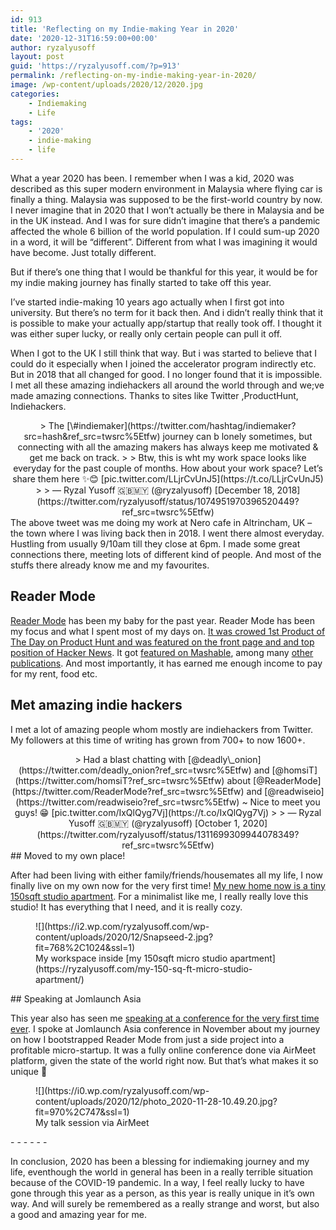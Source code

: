 ```yaml
---
id: 913
title: 'Reflecting on my Indie-making Year in 2020'
date: '2020-12-31T16:59:00+00:00'
author: ryzalyusoff
layout: post
guid: 'https://ryzalyusoff.com/?p=913'
permalink: /reflecting-on-my-indie-making-year-in-2020/
image: /wp-content/uploads/2020/12/2020.jpg
categories:
    - Indiemaking
    - Life
tags:
    - '2020'
    - indie-making
    - life
---
```


What a year 2020 has been. I remember when I was a kid, 2020 was described as this super modern environment in Malaysia where flying car is finally a thing. Malaysia was supposed to be the first-world country by now. I never imagine that in 2020 that I won’t actually be there in Malaysia and be in the UK instead. And I was for sure didn’t imagine that there’s a pandemic affected the whole 6 billion of the world population. If I could sum-up 2020 in a word, it will be “different”. Different from what I was imagining it would have become. Just totally different.

But if there’s one thing that I would be thankful for this year, it would be for my indie making journey has finally started to take off this year.

I’ve started indie-making 10 years ago actually when I first got into university. But there’s no term for it back then. And i didn’t really think that it is possible to make your actually app/startup that really took off. I thought it was either super lucky, or really only certain people can pull it off.

When I got to the UK I still think that way. But i was started to believe that I could do it especially when I joined the accelerator program indirectly etc. But in 2018 that all changed for good. I no longer found that it is impossible. I met all these amazing indiehackers all around the world through and we;ve made amazing connections. Thanks to sites like Twitter ,ProductHunt, Indiehackers.

<center>> The [\#indiemaker](https://twitter.com/hashtag/indiemaker?src=hash&ref_src=twsrc%5Etfw) journey can b lonely sometimes, but connecting with all the amazing makers has always keep me motivated &amp; get me back on track.  
>   
> Btw, this is wht my work space looks like everyday for the past couple of months. How about your work space? Let’s share them here ✨😊 [pic.twitter.com/LLjrCvUnJ5](https://t.co/LLjrCvUnJ5)
> 
> — Ryzal Yusoff 🇬🇧🇲🇾 (@ryzalyusoff) [December 18, 2018](https://twitter.com/ryzalyusoff/status/1074951970396520449?ref_src=twsrc%5Etfw)

 <script async="" charset="utf-8" src="https://platform.twitter.com/widgets.js"></script></center>The above tweet was me doing my work at Nero cafe in Altrincham, UK – the town where I was living back then in 2018. I went there almost everyday. Hustling from usually 9/10am till they close at 6pm. I made some great connections there, meeting lots of different kind of people. And most of the stuffs there already know me and my favourites.

## Reader Mode

[Reader Mode](http://readermode.io/) has been my baby for the past year. Reader Mode has been my focus and what I spent most of my days on. [It was crowed 1st Product of The Day on Product Hunt and was featured on the front page and and top position of Hacker News](https://ryzalyusoff.com/how-i-got-my-startup-to-1-on-product-hunt-and-hacker-news/). It got [featured on Mashable](https://mashable.com/article/organize-browser-tabs?ref=readermode), among many [other publications](https://readermode.io/news). And most importantly, it has earned me enough income to pay for my rent, food etc.

## Met amazing indie hackers

I met a lot of amazing people whom mostly are indiehackers from Twitter. My followers at this time of writing has grown from 700+ to now 1600+.

<center>> Had a blast chatting with [@deadly\_onion](https://twitter.com/deadly_onion?ref_src=twsrc%5Etfw) and [@homsiT](https://twitter.com/homsiT?ref_src=twsrc%5Etfw) about [@ReaderMode](https://twitter.com/ReaderMode?ref_src=twsrc%5Etfw) and [@readwiseio](https://twitter.com/readwiseio?ref_src=twsrc%5Etfw) ~ Nice to meet you guys! 😁 [pic.twitter.com/IxQlQyg7Vj](https://t.co/IxQlQyg7Vj)
> 
> — Ryzal Yusoff 🇬🇧🇲🇾 (@ryzalyusoff) [October 1, 2020](https://twitter.com/ryzalyusoff/status/1311699309944078349?ref_src=twsrc%5Etfw)

 <script async="" charset="utf-8" src="https://platform.twitter.com/widgets.js"></script></center>## Moved to my own place!

After had been living with either family/friends/housemates all my life, I now finally live on my own now for the very first time! [My new home now is a tiny 150sqft studio apartment](https://ryzalyusoff.com/my-150-sq-ft-micro-studio-apartment/). For a minimalist like me, I really really love this studio! It has everything that I need, and it is really cozy.

<figure class="wp-block-image">![](https://i2.wp.com/ryzalyusoff.com/wp-content/uploads/2020/12/Snapseed-2.jpg?fit=768%2C1024&ssl=1)<figcaption>My workspace inside [my 150sqft micro studio apartment](https://ryzalyusoff.com/my-150-sq-ft-micro-studio-apartment/)</figcaption></figure>## Speaking at Jomlaunch Asia

This year also has seen me [speaking at a conference for the very first time ever](https://ryzalyusoff.com/speaking-at-jomlaunch-asia-2020/). I spoke at Jomlaunch Asia conference in November about my journey on how I bootstrapped Reader Mode from just a side project into a profitable micro-startup. It was a fully online conference done via AirMeet platform, given the state of the world right now. But that’s what makes it so unique 🙂

<figure class="wp-block-image">![](https://i0.wp.com/ryzalyusoff.com/wp-content/uploads/2020/12/photo_2020-11-28-10.49.20.jpg?fit=970%2C747&ssl=1)<figcaption>My talk session via AirMeet  
  
</figcaption></figure>- - - - - -

In conclusion, 2020 has been a blessing for indiemaking journey and my life, eventhough the world in general has been in a really terrible situation because of the COVID-19 pandemic. In a way, I feel really lucky to have gone through this year as a person, as this year is really unique in it’s own way. And will surely be remembered as a really strange and worst, but also a good and amazing year for me.